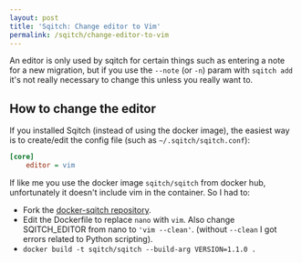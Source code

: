 ```yaml
---
layout: post
title: 'Sqitch: Change editor to Vim'
permalink: /sqitch/change-editor-to-vim
---
```

An editor is only used by sqitch for certain things such as entering a note for
a new migration, but if you use the `--note` (or `-n`) param with `sqitch add`
it's not really necessary to change this unless you really want to.

## How to change the editor

If you installed Sqitch (instead of using the docker image), the easiest way is
to create/edit the config file (such as `~/.sqitch/sqitch.conf`):
```ini
[core]
    editor = vim
```

If like me you use the docker image `sqitch/sqitch` from docker hub,
unfortunately it doesn't include vim in the container. So I had to:

- Fork the [docker-sqitch repository](https://github.com/sqitchers/docker-sqitch).
- Edit the Dockerfile to replace `nano` with `vim`. Also change SQITCH_EDITOR
  from nano to `'vim --clean'`. (without `--clean` I got errors related to
  Python scripting).
- `docker build -t sqitch/sqitch --build-arg VERSION=1.1.0 .`
